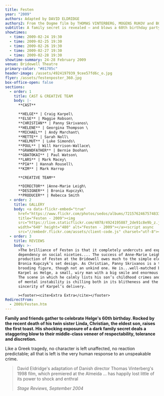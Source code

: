 ```yaml
---
title: Festen
year: "2009"
authors: Adapted by DAVID ELDRIDGE
authors2: From the Dogme film by THOMAS VINTERBERG, MOGENS RUKOV and BO HR. HANSEN
subtitle: A family secret is revealed – and blows a 60th birthday party apart
showtimes:
  - time: 2009-02-24 19:30
  - time: 2009-02-25 19:30
  - time: 2009-02-26 19:30
  - time: 2009-02-27 19:30
  - time: 2009-02-28 19:30
showtime-summary: 24-28 February 2009
venue: Bridewell Theatre
primary-color: "#81705c"
header-image: /assets/4924197939_9cee57fd6c_o.jpg
flyer: /assets/festenposter_360.jpg
box-office-open: false
sections:
  - order: 1
    title: CAST & CREATIVE TEAM
    body: |-
      **CAST**

      **HELGE** | Craig Karpel\
      **ELSE** | Maggie Robson\
      **CHRISTIAN** | Panny Skrivanos\
      **HELENE** | Georgina Thompson \
      **MICHAEL** | Andy Marchant\
      **METTE** | Sarah Noll\
      **HELMUT** | Luke Simonds\
      **POUL** | Will Harrison-Wallace\
      **GRANDFATHER** | Bernie Doohan\
      **GBATOKAI** | Paul Watson\
      **LARS** | Mark Macey\
      **PIA** | Hannah Rousell\
      **KIM** | Mark Harrop

      **CREATIVE TEAM**

      **DIRECTOR** |Anne-Marie Leigh\
      **DESIGNER** | Bronia Kupczyk\
      **PRODUCER** | Rebecca Smith
  - order: 2
    title: GALLERY
    body: <a data-flickr-embed="true"
      href="https://www.flickr.com/photos/sedos/albums/72157624675748335"
      title="Festen - 2009"><img
      src="https://live.staticflickr.com/4078/4924195887_2de91c8e9b_z.jpg"
      width="640" height="480" alt="Festen - 2009"></a><script async
      src="//embedr.flickr.com/assets/client-code.js" charset="utf-8"></script>
  - order: 3
    title: REVIEWS
    body: >-
      >The brilliance of Festen is that it completely undercuts and exposes our
      dependency on social niceties.... The success of Anne-Marie Leigh’s
      production of Festen at the Bridewell owes much to the simple elegance of
      Bronia Kupczyk’s set design. As Christian, Panny Skrivanos is a tall,
      brooding figure, though not an unkind one. He is...well-matched by Craig
      Karpel as Helge, a small, wiry man with a big smile and enormous charisma.
      The scene in which he calmly lists his son’s childhood crimes and history
      of mental instability is chilling both in its blitheness and the utter
      sincerity of Karpel’s delivery.

      ><footer><cite>Extra Extra</cite></footer>
RedirectFrom:
  - 2009/Festen.htm
---
```

**Family and friends gather to celebrate Helge's 60th birthday. Rocked by the recent death of his twin sister Linda, Christian, the eldest son, raises the first toast. His shocking exposure of a dark family secret deals a staggering blow to their middle-class veneer of respectability, tolerance and discretion.**

Like a Greek tragedy, no character is left unaffected, no reaction predictable; all that is left is the very human response to an unspeakable crime.

>David Eldridge's adaptation of Danish director Thomas Vinterberg's 1998 film, which premiered at the Almeida … has happily lost little of its power to shock and enthral
><footer><cite>Stage Reviews, September 2004</cite></footer>